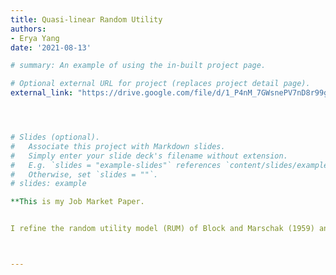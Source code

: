 ```yaml
---
title: Quasi-linear Random Utility
authors:
- Erya Yang
date: '2021-08-13'

# summary: An example of using the in-built project page.

# Optional external URL for project (replaces project detail page).
external_link: "https://drive.google.com/file/d/1_P4nM_7GWsnePV7nD8r99gNhCGDbh3bo/view?usp=sharing"




# Slides (optional).
#   Associate this project with Markdown slides.
#   Simply enter your slide deck's filename without extension.
#   E.g. `slides = "example-slides"` references `content/slides/example-slides.md`.
#   Otherwise, set `slides = ""`.
# slides: example

**This is my Job Market Paper.


I refine the random utility model (RUM) of Block and Marschak (1959) and represent stochastic choice data with quasi-linear types. These types reflect heterogeneous preferences of a group of agents or a single agent across repeated questions. In my framework, choices are observed across pairs of consumption goods and money. Such primitives provide unique identification for the probability measure over the underlying quasi-linear types. Moreover, my model implies a unique social welfare aggregator that is consistent with Pareto efficiency criteria.



---
```


